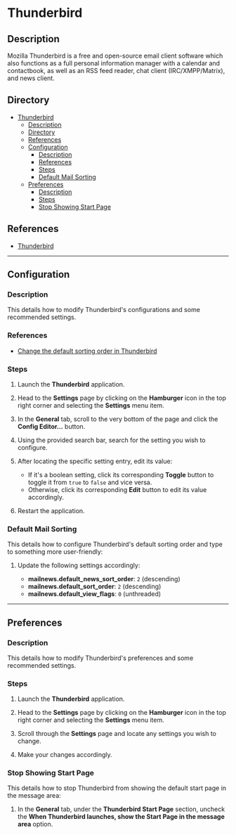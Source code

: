 # Thunderbird

## Description

Mozilla Thunderbird is a free and open-source email client software which also functions as a full personal information manager with a calendar and contactbook, as well as an RSS feed reader, chat client (IRC/XMPP/Matrix), and news client.

## Directory

- [Thunderbird](#thunderbird)
  - [Description](#description)
  - [Directory](#directory)
  - [References](#references)
  - [Configuration](#configuration)
    - [Description](#description-1)
    - [References](#references-1)
    - [Steps](#steps)
    - [Default Mail Sorting](#default-mail-sorting)
  - [Preferences](#preferences)
    - [Description](#description-2)
    - [Steps](#steps-1)
    - [Stop Showing Start Page](#stop-showing-start-page)

## References

- [Thunderbird](https://www.thunderbird.net)

---

## Configuration

### Description

This details how to modify Thunderbird's configurations and some recommended settings.

### References

- [Change the default sorting order in Thunderbird](https://superuser.com/questions/13518/change-the-default-sorting-order-in-thunderbird)

### Steps

1. Launch the **Thunderbird** application.

2. Head to the **Settings** page by clicking on the **Hamburger** icon in the top right corner and selecting the **Settings** menu item.

3. In the **General** tab, scroll to the very bottom of the page and click the **Config Editor...** button.

4. Using the provided search bar, search for the setting you wish to configure.

5. After locating the specific setting entry, edit its value:

   - If it's a boolean setting, click its corresponding **Toggle** button to toggle it from `true` to `false` and vice versa.
   - Otherwise, click its corresponding **Edit** button to edit its value accordingly.

6. Restart the application.

### Default Mail Sorting

This details how to configure Thunderbird's default sorting order and type to something more user-friendly:

1. Update the following settings accordingly:

   - **mailnews.default_news_sort_order**: `2` (descending)
   - **mailnews.default_sort_order**: `2` (descending)
   - **mailnews.default_view_flags**: `0` (unthreaded)

---

## Preferences

### Description

This details how to modify Thunderbird's preferences and some recommended settings.

### Steps

1. Launch the **Thunderbird** application.

2. Head to the **Settings** page by clicking on the **Hamburger** icon in the top right corner and selecting the **Settings** menu item.

3. Scroll through the **Settings** page and locate any settings you wish to change.

4. Make your changes accordingly.

### Stop Showing Start Page

This details how to stop Thunderbird from showing the default start page in the message area:

1. In the **General** tab, under the **Thunderbird Start Page** section, uncheck the **When Thunderbird launches, show the Start Page in the message area** option.
